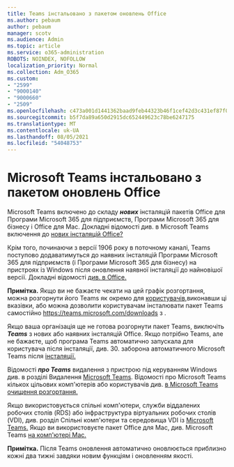 ```yaml
---
title: Teams інстальовано з пакетом оновлень Office
ms.author: pebaum
author: pebaum
manager: scotv
ms.audience: Admin
ms.topic: article
ms.service: o365-administration
ROBOTS: NOINDEX, NOFOLLOW
localization_priority: Normal
ms.collection: Adm_O365
ms.custom:
- "2599"
- "9000140"
- "9000660"
- "2509"
ms.openlocfilehash: c473a001d1441362baad9feb44323b46f1cef42d3c431ef87f0fb0172f10d152
ms.sourcegitcommit: b5f7da89a650d2915dc652449623c78be6247175
ms.translationtype: MT
ms.contentlocale: uk-UA
ms.lasthandoff: 08/05/2021
ms.locfileid: "54048753"
---
```

# <a name="microsoft-teams-installed-with-office-updates"></a>Microsoft Teams інстальовано з пакетом оновлень Office

Microsoft Teams включено до складу ***нових*** інсталяцій пакетів Office для Програми Microsoft 365 для підприємств, Програми Microsoft 365 для бізнесу і Office для Mac. Докладні відомості див. в Microsoft Teams включення до [нових інсталяцій Office?](https://docs.microsoft.com/deployoffice/teams-install#when-will-microsoft-teams-start-being-included-with-new-installations-of-microsoft-365-apps)

Крім того, починаючи з версії 1906 року в поточному каналі,  Teams поступово додаватимуться до наявних інсталяцій Програми Microsoft 365 для підприємств (і Програми Microsoft 365 для бізнесу) на пристроях із Windows після оновлення наявної інсталяції до найновішої версії. Докладні відомості [див. в Office.](https://docs.microsoft.com/deployoffice/teams-install#what-about-existing-installations-of-microsoft-365-apps)

**Примітка.** Якщо ви не бажаєте чекати на цей графік розгортання, можна розгорнути його Teams як окремо для [користувачів,](https://docs.microsoft.com/MicrosoftTeams/msi-deployment)виконавши ці вказівки, або можна дозволити користувачам інсталювати пакет Teams самостійно https://teams.microsoft.com/downloads з .

Якщо ваша організація ще не готова розгорнути пакет Teams, [](https://docs.microsoft.com/deployoffice/teams-install#how-to-exclude-microsoft-teams-from-new-installations-of-microsoft-365-apps) виключіть ***Teams*** з нових або наявних інсталяцій Office. [](https://docs.microsoft.com/deployoffice/teams-install#use-group-policy-to-control-the-installation-of-microsoft-teams) Якщо потрібно Teams, але не бажаєте, щоб програма Teams автоматично запускала для користувача після інсталяції, див. 30. заборона автоматичного Microsoft Teams після [інсталяції.](https://docs.microsoft.com/deployoffice/teams-install#use-group-policy-to-prevent-microsoft-teams-from-starting-automatically-after-installation)

Відомості ***про Teams*** видалення з пристрою під керуванням Windows див. в розділі Видалення [Microsoft Teams](https://support.office.com/article/uninstall-microsoft-teams-3b159754-3c26-4952-abe7-57d27f5f4c81). Відомості про Microsoft Teams кількох цільових комп'ютерів або користувачів див. [в Microsoft Teams очищення розгортання.](https://docs.microsoft.com/microsoftteams/scripts/powershell-script-teams-deployment-clean-up)

Якщо використовується спільні комп'ютери, служби віддалених робочих столів (RDS) або інфраструктура віртуальних робочих столів (VDI), див. розділ Спільні комп'ютери та середовища VDI із [Microsoft Teams.](https://docs.microsoft.com/deployoffice/teams-install#shared-computer-and-vdi-environments-with-microsoft-teams) Якщо ви використовуєте пакет Office для Mac, див. Microsoft Teams [на комп'ютері Mac.](https://docs.microsoft.com/deployoffice/teams-install#microsoft-teams-installations-on-a-mac)

**Примітка.** Після Teams оновлення автоматично оновлюється [](https://docs.microsoft.com/deployoffice/teams-install#feature-and-quality-updates-for-microsoft-teams) приблизно кожні два тижні завдяки новим функціям і оновленням якості. 